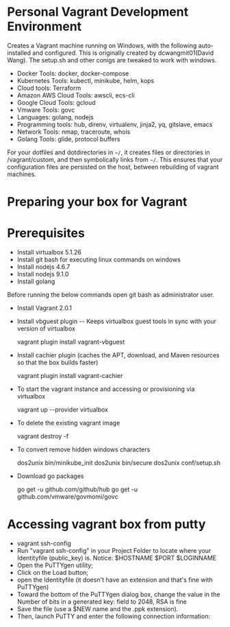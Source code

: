 # Personal Vagrant Development Environment

Creates a Vagrant machine running on Windows, with the following auto-installed and configured. This is originally created by dcwangmit01(David Wang).
The setup.sh and other conigs are tweaked to work with windows.

* Docker Tools: docker, docker-compose
* Kubernetes Tools: kubectl, minikube, helm, kops
* Cloud tools: Terraform
* Amazon AWS Cloud Tools: awscli, ecs-cli
* Google Cloud Tools: gcloud
* Vmware Tools: govc
* Languages: golang, nodejs
* Programming tools: hub, direnv, virtualenv, jinja2, yq, gitslave, emacs
* Network Tools: nmap, traceroute, whois
* Golang Tools: glide, protocol buffers

For your dotfiles and dotdirectories in `~/`, it creates files or directories
in /vagrant/custom, and then symbolically links from `~/`.  This ensures that
your configuration files are persisted on the host, between rebuilding of
vagrant machines.

# Preparing your box for Vagrant

# Prerequisites

* Install virtualbox 5.1.26
* Install git bash for executing linux commands on windows
* Install nodejs 4.6.7
* Install nodejs 9.1.0
* Install golang

Before running the below commands open git bash as administrator user.

* Install Vagrant 2.0.1

* Install vbguest plugin -- Keeps virtualbox guest tools in sync with your version of virtualbox

     vagrant plugin install vagrant-vbguest

* Install cachier plugin (caches the APT, download, and Maven resources so that the box builds faster)

    vagrant plugin install vagrant-cachier
    
* To start the vagrant instance and accessing or provisioning via virtualbox

    vagrant up --provider virtualbox 
    
* To delete the existing vagrant image

    vagrant destroy -f 
    
* To convert remove hidden windows characters 

    dos2unix bin/minikube_init
    dos2unix bin/secure
    dos2unix conf/setup.sh
   
* Download go packages 

    go get -u github.com/github/hub
    go get -u github.com/vmware/govmomi/govc

# Accessing vagrant box from putty

* vagrant ssh-config
* Run "vagrant ssh-config" in your Project Folder to locate where your Identityfile (public_key) is. Notice: $HOSTNAME $PORT $LOGINNAME
* Open the PuTTYgen utility;
* Click on the Load button;
* open the Identityfile (it doesn't have an extension and that's fine with PuTTYgen)
* Toward the bottom of the PuTTYgen dialog box, change the value in the Number of bits in a generated key: field to 2048, RSA is fine
* Save the file (use a $NEW name and the .ppk extension).
* Then, launch PuTTY and enter the following connection information:





